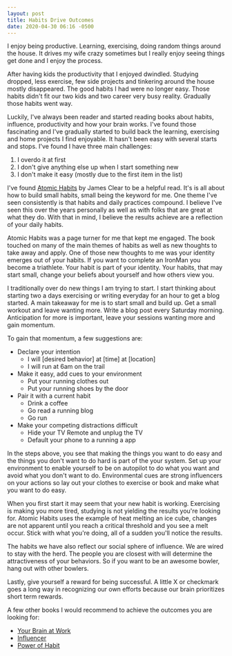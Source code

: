 ```yaml
---
layout: post
title: Habits Drive Outcomes
date: 2020-04-30 06:16 -0500
---
```

I enjoy being productive. Learning, exercising, doing random things around the house. It drives my wife crazy sometimes but I really enjoy seeing things get done and I enjoy the process.

After having kids the productivity that I enjoyed dwindled. Studying dropped, less exercise, few side projects and tinkering around the house mostly disappeared. The good habits I had were no longer easy. Those habits didn't fit our two kids and two career very busy reality. Gradually those habits went way.

Luckily, I've always been reader and started reading books about habits, influence, productivity and how your brain works. I've found those fascinating and I've gradually started to build back the learning, exercising and home projects I find enjoyable. It hasn't been easy with several starts and stops. I've found I have three main challenges:

1. I overdo it at first
1. I don't give anything else up when I start something new
1. I don't make it easy (mostly due to the first item in the list)

I've found [Atomic Habits](https://jamesclear.com/atomic-habits) by James Clear to be a helpful read. It's is all about how to build small habits, small being the keyword for me. One theme I've seen consistently is that habits and daily practices compound. I believe I've seen this over the years personally as well as with folks that are great at what they do. With that in mind, I believe the results achieve are a reflection of your daily habits.

Atomic Habits was a page turner for me that kept me engaged. The book touched on many of the main themes of habits as well as new thoughts to take away and apply. One of those new thoughts to me was your identity emerges out of your habits. If you want to complete an IronMan you become a triathlete. Your habit is part of your identity. Your habits, that may start small, change your beliefs about yourself and how others view you.

I traditionally over do new things I am trying to start. I start thinking about starting two a days exercising or writing everyday for an hour to get a blog started. A main takeaway for me is to start small and build up. Get a small workout and leave wanting more. Write a blog post every Saturday morning. Anticipation for more is important, leave your sessions wanting more and gain momentum.

To gain that momentum, a few suggestions are:
* Declare your intention
  * I will [desired behavior] at [time] at [location]
  * I will run at 6am on the trail
* Make it easy, add cues to your environment
  * Put your running clothes out
  * Put your running shoes by the door
* Pair it with a current habit
  * Drink a coffee
  * Go read a running blog
  * Go run
* Make your competing distractions difficult
  * Hide your TV Remote and unplug the TV
  * Default your phone to a running a app

In the steps above, you see that making the things you want to do easy and the things you don't want to do hard is part of the your system. Set up your environment to enable yourself to be on autopilot to do what you want and avoid what you don't want to do. Environmental cues are strong influencers on your actions so lay out your clothes to exercise or book and make what you want to do easy.

When you first start it may seem that your new habit is working. Exercising is making you more tired, studying is not yielding the results you're looking for. Atomic Habits uses the example of heat melting an ice cube, changes are not apparent until you reach a critical threshold and you see a melt occur. Stick with what you're doing, all of a sudden you'll notice the results.

The habits we have also reflect our social sphere of influence. We are wired to stay with the herd. The people you are closest with will determine the attractiveness of your behaviors. So if you want to be an awesome bowler, hang out with other bowlers.

Lastly, give yourself a reward for being successful. A little X or checkmark goes a long way in recognizing our own efforts because our brain prioritizes short term rewards.

A few other books I would recommend to achieve the outcomes you are looking for:
* [Your Brain at Work](https://www.amazon.com/dp/0061771295?tag=duckduckgo-d-20&linkCode=osi&th=1&psc=1)
* [Influencer](https://www.amazon.com/dp/0071808868?tag=duckduckgo-d-20&linkCode=osi&th=1&psc=1)
* [Power of Habit](https://www.amazon.com/Power-Habit-What-Life-Business/dp/081298160X)
